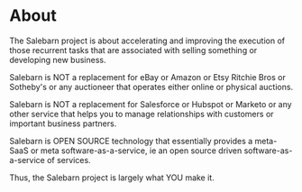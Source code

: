 # About

The Salebarn project is about accelerating and improving the execution of those recurrent tasks that are associated with selling something or developing new business.

Salebarn is NOT a replacement for eBay or Amazon or Etsy Ritchie Bros or Sotheby's or any auctioneer that operates either online or physical auctions.

Salebarn is NOT a replacement for Salesforce or Hubspot or Marketo or any other service that helps you to manage relationships with customers or important business partners.

Salebarn is OPEN SOURCE technology that essentially provides a meta-SaaS or meta software-as-a-service, ie an open source driven software-as-a-service of services.  

Thus, the Salebarn project is largely what YOU make it.
